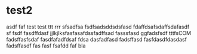 test2
=====
asdf
faf
test
test
ttt
rrr
sfsadfsa
fsdfsadsddsdsfasd
fdaffdsafsdaffsdafasdf
sf
fsdf
fasdffdasf
jjlkjlksfasfasafdssfadffsad
fasssfasd
ggfadsfsdf
tttfsCOM
fadsffasfsdaf
fasdfafadfdsaf fdsa
dasfadfasd
fadsffasd
fasfdasdfdasdasf 
fadsffasdf
fas
fasf
fsafdd
faf
bla

